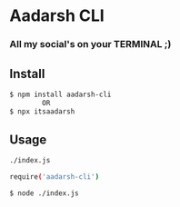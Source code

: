 # Aadarsh CLI

### All my social's on your TERMINAL ;)

## Install

```bash
$ npm install aadarsh-cli
        OR
$ npx itsaadarsh
```

## Usage

```bash
./index.js

require('aadarsh-cli')
```

```bash
$ node ./index.js
```
